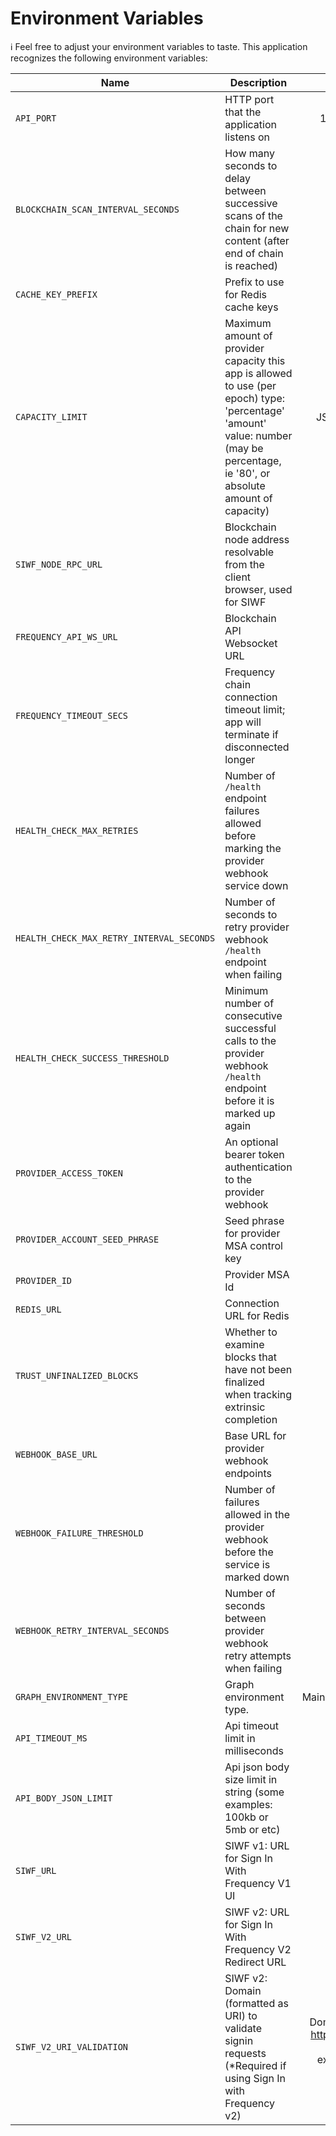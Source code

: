 # Environment Variables

ℹ️ Feel free to adjust your environment variables to taste.
This application recognizes the following environment variables:

| Name                                      | Description                                                                                                                                                                       |                                                Range/Type                                                | Required? |                     Default                     |
| ----------------------------------------- | --------------------------------------------------------------------------------------------------------------------------------------------------------------------------------- | :------------------------------------------------------------------------------------------------------: | :-------: | :---------------------------------------------: |
| `API_PORT`                                | HTTP port that the application listens on                                                                                                                                         |                                               1025 - 65535                                               |           |                      3000                       |
| `BLOCKCHAIN_SCAN_INTERVAL_SECONDS`        | How many seconds to delay between successive scans of the chain for new content (after end of chain is reached)                                                                   |                                                   > 0                                                    |           |                       12                        |
| `CACHE_KEY_PREFIX`                        | Prefix to use for Redis cache keys                                                                                                                                                |                                                  string                                                  |     Y     |                                                 |
| `CAPACITY_LIMIT`                          | Maximum amount of provider capacity this app is allowed to use (per epoch) type: 'percentage' 'amount' value: number (may be percentage, ie '80', or absolute amount of capacity) | JSON [(example)](https://github.com/ProjectLibertyLabs/gateway/blob/main/env-files/account.template.env) |     Y     |                                                 |
| `SIWF_NODE_RPC_URL`                       | Blockchain node address resolvable from the client browser, used for SIWF                                                                                                         |                                               http(s): URL                                               |     Y     |                                                 |
| `FREQUENCY_API_WS_URL`                    | Blockchain API Websocket URL                                                                                                                                                      |                                                ws(s): URL                                                |     Y     |                                                 |
| `FREQUENCY_TIMEOUT_SECS`                  | Frequency chain connection timeout limit; app will terminate if disconnected longer                                                                                               |                                                 integer                                                  |           |                       10                        |
| `HEALTH_CHECK_MAX_RETRIES`                | Number of `/health` endpoint failures allowed before marking the provider webhook service down                                                                                    |                                                   >= 0                                                   |           |                       20                        |
| `HEALTH_CHECK_MAX_RETRY_INTERVAL_SECONDS` | Number of seconds to retry provider webhook `/health` endpoint when failing                                                                                                       |                                                   > 0                                                    |           |                       64                        |
| `HEALTH_CHECK_SUCCESS_THRESHOLD`          | Minimum number of consecutive successful calls to the provider webhook `/health` endpoint before it is marked up again                                                            |                                                   > 0                                                    |           |                       10                        |
| `PROVIDER_ACCESS_TOKEN`                   | An optional bearer token authentication to the provider webhook                                                                                                                   |                                                  string                                                  |           |                                                 |
| `PROVIDER_ACCOUNT_SEED_PHRASE`            | Seed phrase for provider MSA control key                                                                                                                                          |                                                  string                                                  |     Y     |                                                 |
| `PROVIDER_ID`                             | Provider MSA Id                                                                                                                                                                   |                                                 integer                                                  |     Y     |                                                 |
| `REDIS_URL`                               | Connection URL for Redis                                                                                                                                                          |                                                   URL                                                    |     Y     |                                                 |
| `TRUST_UNFINALIZED_BLOCKS`                | Whether to examine blocks that have not been finalized when tracking extrinsic completion                                                                                         |                                                 boolean                                                  |           |                      false                      |
| `WEBHOOK_BASE_URL`                        | Base URL for provider webhook endpoints                                                                                                                                           |                                                   URL                                                    |     Y     |                                                 |
| `WEBHOOK_FAILURE_THRESHOLD`               | Number of failures allowed in the provider webhook before the service is marked down                                                                                              |                                                   > 0                                                    |           |                        3                        |
| `WEBHOOK_RETRY_INTERVAL_SECONDS`          | Number of seconds between provider webhook retry attempts when failing                                                                                                            |                                                   > 0                                                    |           |                       10                        |
| `GRAPH_ENVIRONMENT_TYPE`                  | Graph environment type.                                                                                                                                                           |                                          Mainnet\|TestnetPaseo                                           |     Y     |                                                 |
| `API_TIMEOUT_MS`                          | Api timeout limit in milliseconds                                                                                                                                                 |                                                   > 0                                                    |           |                      5000                       |
| `API_BODY_JSON_LIMIT`                     | Api json body size limit in string (some examples: 100kb or 5mb or etc)                                                                                                           |                                                  string                                                  |           |                       1mb                       |
| `SIWF_URL`                                | SIWF v1: URL for Sign In With Frequency V1 UI                                                                                                                                     |                                                   URL                                                    |           | https://ProjectLibertyLabs.github.io/siwf/v1/ui |
| `SIWF_V2_URL`                             | SIWF v2: URL for Sign In With Frequency V2 Redirect URL                                                                                                                           |                                                   URL                                                    |           |                Frequency Access                 |
| `SIWF_V2_URI_VALIDATION`                  | SIWF v2: Domain (formatted as URI) to validate signin requests (\*Required if using Sign In with Frequency v2)                                                                    |                 Domain (Examples: https://www.your-app.com, example://login, localhost)                  |    \*     |                                                 |
